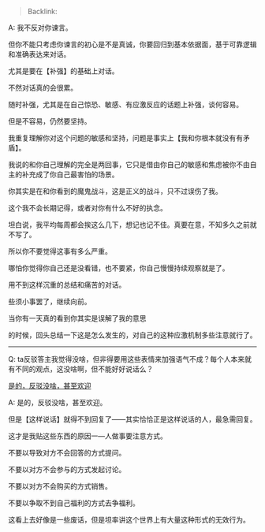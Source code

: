> Backlink: 

A: 我不反对你谏言。

但你不能只考虑你谏言的初心是不是真诚，你要回归到基本依据面，基于可靠逻辑和准确表达来对话。

尤其是要在【补强】的基础上对话。

不然对话真的会很累。

随时补强，尤其是在自己惊恐、敏感、有应激反应的话题上补强，谈何容易。

但是不容易，仍然要坚持。

我重复理解你对这个问题的敏感和坚持，问题是事实上【我和你根本就没有有矛盾】。

我说的和你自己理解的完全是两回事，它只是借由你自己的敏感和焦虑被你不由自主的补充成了你自己最害怕的场景。

你其实是在和你看到的魔鬼战斗，这是正义的战斗，只不过误伤了我。

这个我不会长期记得，或者对你有什么不好的执念。

坦白说，我平均每周都会挨这么几下，想记也记不佳。真要在意，不知多久之前就不写了。

所以你不要觉得这事有多么严重。

哪怕你觉得你自己还是没看错，也不要紧，你自己慢慢持续观察就是了。

用不到这样沉重的总结和痛苦的对话。

些须小事罢了，继续向前。

当你有一天真的看到你其实是误解了我的意思

的时候，回头总结一下这是怎么发生的，对自己的这种应激机制多些注意就行了。

---

Q: ta反驳答主我觉得没啥，但非得要用这些表情来加强语气不成？每个人本来就有不同的观点，这没啥啊，但不能好好说话么？

[是的，反驳没啥，甚至欢迎](https://www.zhihu.com/pin/1531969494725025792)

A: 是的，反驳没啥，甚至欢迎。

但是【这样说话】就得不到回复了——其实恰恰正是这样说话的人，最急需回复。

这才是我贴这些东西的原因一—人做事要注意方式。

不要以导致对方不会回答的方式提问。

不要以对方不会参与的方式发起讨论。

不要以对方不会购买的方式销售。

不要以争取不到自己福利的方式去争福利。

这看上去好像是一些废话，但是坦率讲这个世界上有大量这种形式的无效行为。
